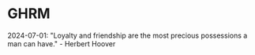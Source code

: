 # GHRM

2024-07-01: "Loyalty and friendship are the most precious possessions a man can have." - Herbert Hoover